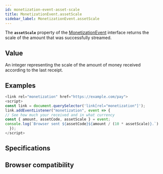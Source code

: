 ```yaml
---
id: monetization-event-asset-scale
title: MonetizationEvent.assetScale
sidebar_label: MonetizationEvent.assetScale
---
```

The **`assetScale`** property of the [MonetizationEvent](monetization-event.md) interface returns the scale of the amount that was successfully streamed. 

## Value

An integer representing the scale of the amount of money received according to the last receipt. 

## Examples

```javascript
<link rel="monetization" href="https://example.com/pay">
<script>
const link = document.querySelector('link[rel="monetization"]');
link.addEventListener("monetization", event => {
// See how much your received and in what currency
const { amount, assetCode, assetScale } = event;
console.log(`Browser sent ${assetCode}${amount / (10 * assetScale)}.`)
  });
</script>
```

## Specifications

## Browser compatibility

